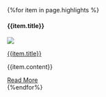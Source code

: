 <div class="highlight-wrapper library">
{%for item in page.highlights %}
  <div class="highlight">
    <div class="highlight-header">
        <h4>{{item.title}}</h4>
    </div>
    <div class="highlight-container"> 
      <img src="https://via.placeholder.com/220">
      <div class="announcement-content">
          <p><a href="{{item.url}}">{{item.title}}</a></p>
          <p>{{item.content}}</p>
          <a href="" class="announcement-link">Read More</a>
      </div>
      <!-- end announcment-content -->
  </div>
<!-- end announcement container -->
</div>
<!-- end highlight tags -->
{%endfor%}
</div>
<!-- end announcement-wrapper -->
